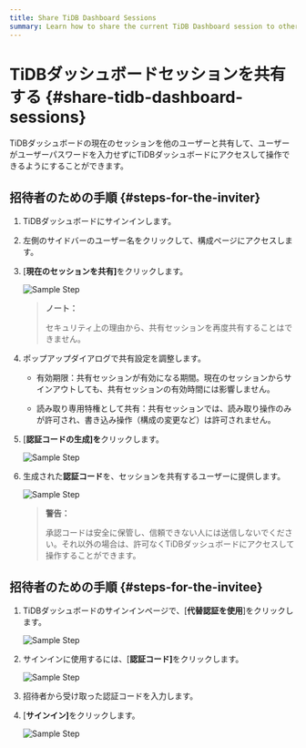 ```yaml
---
title: Share TiDB Dashboard Sessions
summary: Learn how to share the current TiDB Dashboard session to other users.
---
```


# TiDBダッシュボードセッションを共有する {#share-tidb-dashboard-sessions}

TiDBダッシュボードの現在のセッションを他のユーザーと共有して、ユーザーがユーザーパスワードを入力せずにTiDBダッシュボードにアクセスして操作できるようにすることができます。

## 招待者のための手順 {#steps-for-the-inviter}

1.  TiDBダッシュボードにサインインします。

2.  左側のサイドバーのユーザー名をクリックして、構成ページにアクセスします。

3.  [<strong>現在のセッションを共有]</strong>をクリックします。

    ![Sample Step](/media/dashboard/dashboard-session-share-settings-1.png)

    > <strong>ノート：</strong>
    >
    > セキュリティ上の理由から、共有セッションを再度共有することはできません。

4.  ポップアップダイアログで共有設定を調整します。

    -   有効期限：共有セッションが有効になる期間。現在のセッションからサインアウトしても、共有セッションの有効時間には影響しません。

    -   読み取り専用特権として共有：共有セッションでは、読み取り操作のみが許可され、書き込み操作（構成の変更など）は許可されません。

5.  [<strong>認証コードの生成]を</strong>クリックします。

    ![Sample Step](/media/dashboard/dashboard-session-share-settings-2.png)

6.  生成された<strong>認証コード</strong>を、セッションを共有するユーザーに提供します。

    ![Sample Step](/media/dashboard/dashboard-session-share-settings-3.png)

    > <strong>警告：</strong>
    >
    > 承認コードは安全に保管し、信頼できない人には送信しないでください。それ以外の場合は、許可なくTiDBダッシュボードにアクセスして操作することができます。

## 招待者のための手順 {#steps-for-the-invitee}

1.  TiDBダッシュボードのサインインページで、[<strong>代替認証を使用</strong>]をクリックします。

    ![Sample Step](/media/dashboard/dashboard-session-share-signin-1.png)

2.  サインインに使用するには、[<strong>認証コード]</strong>をクリックします。

    ![Sample Step](/media/dashboard/dashboard-session-share-signin-2.png)

3.  招待者から受け取った認証コードを入力します。

4.  [<strong>サインイン]</strong>をクリックします。

    ![Sample Step](/media/dashboard/dashboard-session-share-signin-3.png)
